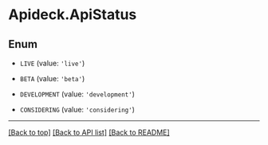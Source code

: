 # Apideck.ApiStatus

## Enum


* `LIVE` (value: `'live'`)

* `BETA` (value: `'beta'`)

* `DEVELOPMENT` (value: `'development'`)

* `CONSIDERING` (value: `'considering'`)


---

[[Back to top]](#) [[Back to API list]](../../../../README.md#documentation-for-api-endpoints) [[Back to README]](../../../../README.md)


